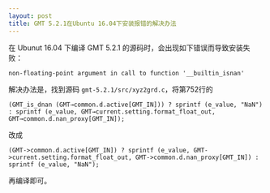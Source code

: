 ```yaml
---
layout: post
title: GMT 5.2.1在Ubuntu 16.04下安装报错的解决办法
---
```


在 Ubunut 16.04 下编译 GMT 5.2.1 的源码时，会出现如下错误而导致安装失败：

    non-floating-point argument in call to function '__builtin_isnan'

解决办法是，找到源码 `gmt-5.2.1/src/xyz2grd.c`，将第752行的

    (GMT_is_dnan (GMT→common.d.active[GMT_IN])) ? sprintf (e_value, "NaN") : sprintf (e_value, GMT→current.setting.format_float_out, GMT→common.d.nan_proxy[GMT_IN]);

改成

    (GMT->common.d.active[GMT_IN]) ? sprintf (e_value, GMT->current.setting.format_float_out, GMT->common.d.nan_proxy[GMT_IN]) : sprintf (e_value, "NaN");

再编译即可。
